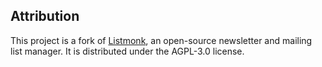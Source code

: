 ## Attribution

This project is a fork of [Listmonk](https://github.com/knadh/listmonk), an open-source newsletter and mailing list manager. It is distributed under the AGPL-3.0 license.
